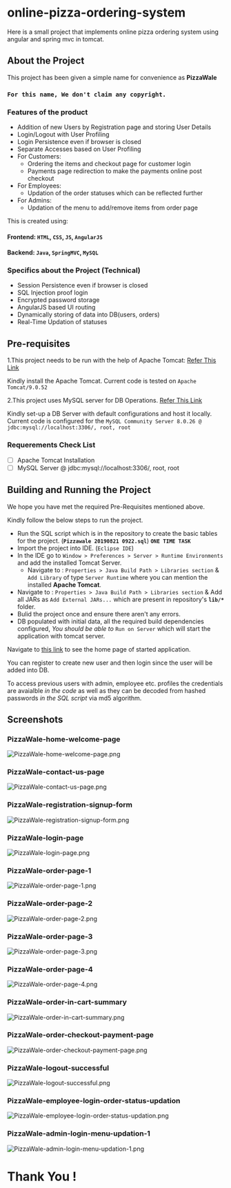 # online-pizza-ordering-system
Here is a small project that implements online pizza ordering system using angular and spring mvc in tomcat.

## About the Project

This project has been given a simple name for convenience as **PizzaWale**

### ```For this name, We don't claim any copyright.```

### Features of the product

- Addition of new Users by Registration page and storing User Details
- Login/Logout with User Profiling
- Login Persistence even if browser is closed
- Separate Accesses based on User Profiling
- For Customers:
	- Ordering the items and checkout page for customer login
	- Payments page redirection to make the payments online post checkout
- For Employees:
	- Updation of the order statuses which can be reflected further
- For Admins:
	- Updation of the menu to add/remove items from order page

This is created using: 

#### Frontend: `HTML`, `CSS`, `JS`, `AngularJS`

#### Backend: `Java`, `SpringMVC`, `MySQL`

### Specifics about the Project (Technical)

- Session Persistence even if browser is closed
- SQL Injection proof login
- Encrypted password storage
- AngularJS based UI routing
- Dynamically storing of data into DB(users, orders)
- Real-Time Updation of statuses

## Pre-requisites
1.This project needs to be run with the help of Apache Tomcat: [Refer This Link](http://tomcat.apache.org/)
  
  Kindly install the Apache Tomcat.
  Current code is tested on ```Apache Tomcat/9.0.52```
  
2.This project uses MySQL server for DB Operations. [Refer This Link](https://dev.mysql.com/downloads/mysql/)
  
  Kindly set-up a DB Server with default configurations and host it locally.
  Current code is configured for the ```MySQL Community Server 8.0.26 @ jdbc:mysql://localhost:3306/, root, root```

### Requerements Check List
- [ ] Apache Tomcat Installation
- [ ] MySQL Server @ jdbc:mysql://localhost:3306/, root, root

## Building and Running the Project

We hope you have met the required Pre-Requisites mentioned above.

Kindly follow the below steps to run the project.

- Run the SQL script which is in the repository to create the basic tables for the project. (**`Pizzawale 20190821 0922.sql`**) **`ONE TIME TASK`**
- Import the project into IDE. (`Eclipse IDE`)
- In the IDE go to `Window > Preferences > Server > Runtime Environments` and add the installed Tomcat Server.
  - Navigate to : `Properties > Java Build Path > Libraries section` & `Add Library` of type `Server Runtime` where you can mention the installed **Apache Tomcat**.
- Navigate to : `Properties > Java Build Path > Libraries section` & Add all JARs as `Add External JARs...` which are present in repository's **`lib/*`** folder.
- Bulid the project once and ensure there aren't any errors.
- DB populated with initial data, all the required build dependencies configured, *You should be able to* `Run on Server` which will start the application with tomcat server.

Navigate to [this link](http://localhost:8080/PizzaWale/#/) to see the home page of started application.

You can register to create new user and then login since the user will be added into DB.

To access previous users with admin, employee etc. profiles the credentials are avaialble *in the code* as well as they can be decoded from hashed passwords *in the SQL script* via md5 algorithm.


## Screenshots


### PizzaWale-home-welcome-page
![PizzaWale-home-welcome-page.png](/images/PizzaWale-home-welcome-page.png)


### PizzaWale-contact-us-page
![PizzaWale-contact-us-page.png](/images/PizzaWale-contact-us-page.png)


### PizzaWale-registration-signup-form
![PizzaWale-registration-signup-form.png](/images/PizzaWale-registration-signup-form.png)


### PizzaWale-login-page
![PizzaWale-login-page.png](/images/PizzaWale-login-page.png)


### PizzaWale-order-page-1
![PizzaWale-order-page-1.png](/images/PizzaWale-order-page-1.png)


### PizzaWale-order-page-2
![PizzaWale-order-page-2.png](/images/PizzaWale-order-page-2.png)


### PizzaWale-order-page-3
![PizzaWale-order-page-3.png](/images/PizzaWale-order-page-3.png)


### PizzaWale-order-page-4
![PizzaWale-order-page-4.png](/images/PizzaWale-order-page-4.png)


### PizzaWale-order-in-cart-summary
![PizzaWale-order-in-cart-summary.png](/images/PizzaWale-order-in-cart-summary.png)


### PizzaWale-order-checkout-payment-page
![PizzaWale-order-checkout-payment-page.png](/images/PizzaWale-order-checkout-payment-page.png)


### PizzaWale-logout-successful
![PizzaWale-logout-successful.png](/images/PizzaWale-logout-successful.png)


### PizzaWale-employee-login-order-status-updation
![PizzaWale-employee-login-order-status-updation.png](/images/PizzaWale-employee-login-order-status-updation.png)


### PizzaWale-admin-login-menu-updation-1
![PizzaWale-admin-login-menu-updation-1.png](/images/PizzaWale-admin-login-menu-updation-1.png)



# Thank You !
